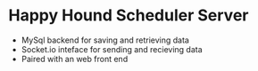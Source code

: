 # Happy Hound Scheduler Server 

- MySql backend for saving and retrieving data
- Socket.io inteface for sending and recieving data
- Paired with an web front end
